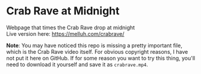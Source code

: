 # Crab Rave at Midnight
Webpage that times the Crab Rave drop at midnight  
Live version here: https://melluh.com/crabrave/

**Note**: You may have noticed this repo is missing a pretty important file, which is the Crab Rave video itself. For obvious copyright reasons, I have not put it here on GitHub. If for some reason you want to try this thing, you'll need to download it yourself and save it as ``crabrave.mp4``.
